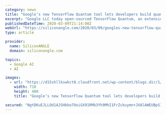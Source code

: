 ```yaml
---
category: news
title: "Google’s new TensorFlow Quantum tool lets developers build quantum AI models"
excerpt: "Google LLC today open-sourced TensorFlow Quantum, an extension to TensorFlow that enables developers to build artificial intelligence models for quantum computers. Quantum computing is still in an early stage, but the technology is maturing rapidly. IBM Corp. is doubling the processing power of its quantum chips every year, while Honeywell ..."
publishedDateTime: 2020-03-09T21:14:00Z
webUrl: "https://siliconangle.com/2020/03/09/googles-new-tensorflow-quantum-tool-lets-developers-build-quantum-ai-models/"
type: article

provider:
  name: SiliconANGLE
  domain: siliconangle.com

topics:
  - Google AI
  - AI

images:
  - url: "https://d15shllkswkct0.cloudfront.net/wp-content/blogs.dir/1/files/2020/03/quantum.png"
    width: 718
    height: 400
    title: "Google’s new TensorFlow Quantum tool lets developers build quantum AI models"

secured: "NgtDKuEJLLOd1AJSHbbo7UoiGX91RMb3Yh9MhI1FrZckuymn+JXAlAWEUBpS14bIXvzfLvDq4lvgEedbHztoG6+puOVVOG4pv8Hk0SD34MHN20uP3fNpwjzC37HcVEx+FIY41GFFw2nhv5gnP5a7SEffFPeKemETXbUYkonsXcck9Y/QH2WkMuH+zFkwvMPupnP9xYtnPQRmKBY649NL+kkwElS0EosJhA/cTPx8tJxLjuc+CCZlhKPEIk6pL7v2tQHjMWI0uFkbaLVrw33shItdUP7//X1+WzFI7DIiEeBqv/wgtvbtta2aHjNqyJVsuf7bCrZPsNkOpraFWhHMFtGsdDmccS49CciLslgRVtSxM5oUqyHcFmwUv4pjVRQ/48oCEPa+HTE+AGk/m1tUhcfCINbs9hWmuJV29TvOTfW43PIexRkFGhRBF2y6mmiKac22Yc70pbeht3B56zcqOY1qLGBH4LI10jMVMExDuR0=;hMDMJiDHD7DHFVNA+DAf/g=="
---
```


